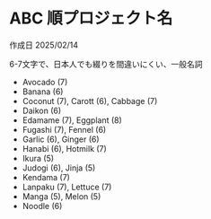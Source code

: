 # ABC 順プロジェクト名

作成日 2025/02/14

6-7文字で、日本人でも綴りを間違いにくい、一般名詞

- Avocado (7)
- Banana (6)
- Coconut (7), Carott (6), Cabbage (7)
- Daikon (6)
- Edamame (7), Eggplant (8)
- Fugashi (7), Fennel (6)
- Garlic (6), Ginger (6)
- Hanabi (6), Hotmilk (7)
- Ikura (5)
- Judogi (6), Jinja (5)
- Kendama (7)
- Lanpaku (7), Lettuce (7)
- Manga (5), Melon (5)
- Noodle (6)
